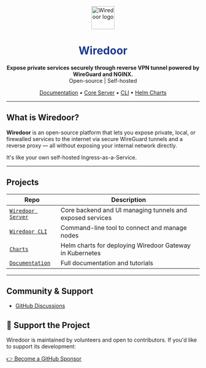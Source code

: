 <p align="center"> <img src="https://www.wiredoor.net/images/wiredoor.svg" alt="Wiredoor logo" width="60" /> </p> 

<h1 align="center" style="color: #1c398e">
  Wiredoor
</h1>

<p align="center">
  <strong>Expose private services securely through reverse VPN tunnel powered by WireGuard and NGINX.</strong><br />
  Open-source | Self-hosted
</p>

<p align="center">
  <a href="https://www.wiredoor.net/docs">Documentation</a> •
  <a href="https://github.com/wiredoor/wiredoor">Core Server</a> •
  <a href="https://github.com/wiredoor/wiredoor-cli">CLI</a> •
  <a href="https://charts.wiredoor.net">Helm Charts</a>
</p>

---

## What is Wiredoor?

**Wiredoor** is an open-source platform that lets you expose private, local, or firewalled services to the internet via secure WireGuard tunnels and a reverse proxy — all without exposing your internal network directly.

It's like your own self-hosted Ingress-as-a-Service.

---

## Projects

| Repo | Description |
|------|-------------|
| [`Wiredoor Server`](https://github.com/wiredoor/wiredoor) | Core backend and UI managing tunnels and exposed services |
| [`Wiredoor CLI`](https://github.com/wiredoor/cli) | Command-line tool to connect and manage nodes |
| [`Charts`](https://github.com/wiredoor/charts) | Helm charts for deploying Wiredoor Gateway in Kubernetes |
| [`Documentation`](https://www.wiredoor.net) | Full documentation and tutorials |

---

## Community & Support

- [GitHub Discussions](https://github.com/wiredoor/wiredoor/discussions)

## 💖 Support the Project

Wiredoor is maintained by volunteers and open to contributors. If you'd like to support its development:

[👉 Become a GitHub Sponsor](https://github.com/sponsors/dmesad)



